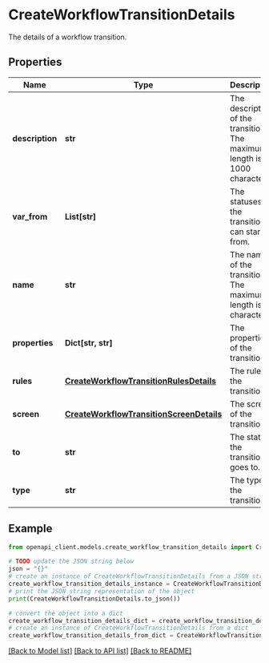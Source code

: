 # CreateWorkflowTransitionDetails

The details of a workflow transition.

## Properties

Name | Type | Description | Notes
------------ | ------------- | ------------- | -------------
**description** | **str** | The description of the transition. The maximum length is 1000 characters. | [optional] 
**var_from** | **List[str]** | The statuses the transition can start from. | [optional] 
**name** | **str** | The name of the transition. The maximum length is 60 characters. | 
**properties** | **Dict[str, str]** | The properties of the transition. | [optional] 
**rules** | [**CreateWorkflowTransitionRulesDetails**](CreateWorkflowTransitionRulesDetails.md) | The rules of the transition. | [optional] 
**screen** | [**CreateWorkflowTransitionScreenDetails**](CreateWorkflowTransitionScreenDetails.md) | The screen of the transition. | [optional] 
**to** | **str** | The status the transition goes to. | 
**type** | **str** | The type of the transition. | 

## Example

```python
from openapi_client.models.create_workflow_transition_details import CreateWorkflowTransitionDetails

# TODO update the JSON string below
json = "{}"
# create an instance of CreateWorkflowTransitionDetails from a JSON string
create_workflow_transition_details_instance = CreateWorkflowTransitionDetails.from_json(json)
# print the JSON string representation of the object
print(CreateWorkflowTransitionDetails.to_json())

# convert the object into a dict
create_workflow_transition_details_dict = create_workflow_transition_details_instance.to_dict()
# create an instance of CreateWorkflowTransitionDetails from a dict
create_workflow_transition_details_from_dict = CreateWorkflowTransitionDetails.from_dict(create_workflow_transition_details_dict)
```
[[Back to Model list]](../README.md#documentation-for-models) [[Back to API list]](../README.md#documentation-for-api-endpoints) [[Back to README]](../README.md)


